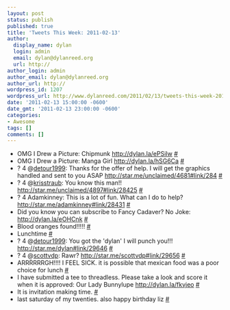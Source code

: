 ```yaml
---
layout: post
status: publish
published: true
title: 'Tweets This Week: 2011-02-13'
author:
  display_name: dylan
  login: admin
  email: dylan@dylanreed.org
  url: http://
author_login: admin
author_email: dylan@dylanreed.org
author_url: http://
wordpress_id: 1207
wordpress_url: http://www.dylanreed.com/2011/02/13/tweets-this-week-2011-02-13/
date: '2011-02-13 15:00:00 -0600'
date_gmt: '2011-02-13 23:00:00 -0600'
categories:
- Awesome
tags: []
comments: []
---
```

<ul class="aktt_tweet_digest">
<li>OMG I Drew a Picture: Chipmunk <a href="http://dylan.la/ePSiIw" rel="nofollow">http://dylan.la/ePSiIw</a> <a href="http://twitter.com/awesomeguy/statuses/35703895242047488" class="aktt_tweet_time">#</a></li>
<li>OMG I Drew a Picture: Manga Girl <a href="http://dylan.la/hSG6Ca" rel="nofollow">http://dylan.la/hSG6Ca</a> <a href="http://twitter.com/awesomeguy/statuses/35728053342576640" class="aktt_tweet_time">#</a></li>
<li>? 4 @<a href="http://twitter.com/detour1999" class="aktt_username">detour1999</a>: Thanks for the offer of help. I will get the graphics handled and sent to you ASAP <a href="http://star.me/unclaimed/4681#link/284" rel="nofollow">http://star.me/unclaimed/4681#link/284</a> <a href="http://twitter.com/awesomeguy/statuses/36040508308463616" class="aktt_tweet_time">#</a></li>
<li>? 4 @<a href="http://twitter.com/krisstraub" class="aktt_username">krisstraub</a>: You know this man!! <a href="http://star.me/unclaimed/4897#link/28425" rel="nofollow">http://star.me/unclaimed/4897#link/28425</a> <a href="http://twitter.com/awesomeguy/statuses/36040602776768512" class="aktt_tweet_time">#</a></li>
<li>? 4 Adamkinney: This is a lot of fun. What can I do to help? <a href="http://star.me/adamkinney#link/28431" rel="nofollow">http://star.me/adamkinney#link/28431</a> <a href="http://twitter.com/awesomeguy/statuses/36046007519158273" class="aktt_tweet_time">#</a></li>
<li>Did you know you can subscribe to Fancy Cadaver? No Joke: <a href="http://dylan.la/eOHCnk" rel="nofollow">http://dylan.la/eOHCnk</a> <a href="http://twitter.com/awesomeguy/statuses/36103108174024704" class="aktt_tweet_time">#</a></li>
<li>Blood oranges found!!!!! <a href="http://twitter.com/awesomeguy/statuses/36107382039920640" class="aktt_tweet_time">#</a></li>
<li>Lunchtime <a href="http://twitter.com/awesomeguy/statuses/36139028533219328" class="aktt_tweet_time">#</a></li>
<li>? 4 @<a href="http://twitter.com/detour1999" class="aktt_username">detour1999</a>: You got the &#039;dylan&#039; I will punch you!!! <a href="http://star.me/dylan#link/29646" rel="nofollow">http://star.me/dylan#link/29646</a> <a href="http://twitter.com/awesomeguy/statuses/36167904525291521" class="aktt_tweet_time">#</a></li>
<li>? 4 @<a href="http://twitter.com/scottvdp" class="aktt_username">scottvdp</a>: Rawr? <a href="http://star.me/scottvdp#link/29656" rel="nofollow">http://star.me/scottvdp#link/29656</a> <a href="http://twitter.com/awesomeguy/statuses/36168176525910016" class="aktt_tweet_time">#</a></li>
<li>ARRRRRRGH!!!! I FEEL SICK. it is possible that mexican food was a poor choice for lunch <a href="http://twitter.com/awesomeguy/statuses/36178397923119104" class="aktt_tweet_time">#</a></li>
<li>I have submitted a tee to threadless. Please take a look and score it when it is approved: Our Lady Bunnylupe <a href="http://dylan.la/fkvjeo" rel="nofollow">http://dylan.la/fkvjeo</a> <a href="http://twitter.com/awesomeguy/statuses/36195146748014592" class="aktt_tweet_time">#</a></li>
<li>It is invitation making time. <a href="http://twitter.com/awesomeguy/statuses/36223817537814528" class="aktt_tweet_time">#</a></li>
<li>last saturday of my twenties. also happy birthday liz <a href="http://twitter.com/awesomeguy/statuses/36453059206987776" class="aktt_tweet_time">#</a></li><br />
</ul></p>
